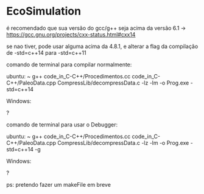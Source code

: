 # EcoSimulation

é recomendado que sua versão do gcc/g++ seja acima da versão 6.1
-> https://gcc.gnu.org/projects/cxx-status.html#cxx14

se nao tiver, pode usar alguma acima da 4.8.1, e alterar a flag da compilação de
 -std=c++14 para -std=c++11



comando de terminal para compilar normalmente:

ubuntu:
~ g++ code_in_C-C++/Procedimentos.cc code_in_C-C++/PaleoData.cpp CompressLib/decompressData.c -lz -lm -o Prog.exe -std=c++14

Windows:

?

comando de terminal para usar o Debugger:

ubuntu:
~ g++ code_in_C-C++/Procedimentos.cc code_in_C-C++/PaleoData.cpp CompressLib/decompressData.c -lz -lm -o Prog.exe -std=c++14 -g

Windows:

?


ps: pretendo fazer um makeFile em breve

